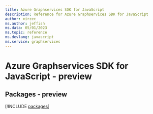 ```yaml
---
title: Azure Graphservices SDK for JavaScript
description: Reference for Azure Graphservices SDK for JavaScript
author: xirzec
ms.author: jeffish
ms.data: 05/01/2023
ms.topic: reference
ms.devlang: javascript
ms.service: graphservices
---
```

# Azure Graphservices SDK for JavaScript - preview
## Packages - preview
[!INCLUDE [packages](graphservices-index.md)]